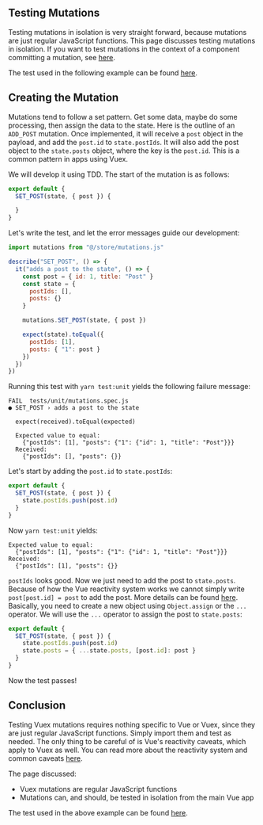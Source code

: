 ## Testing Mutations

Testing mutations in isolation is very straight forward, because mutations are just regular JavaScript functions. This page discusses testing mutations in isolation. If you want to test mutations in the context of a component committing a mutation, see [here](https://lmiller1990.github.io/vue-testing-handbook/vuex-in-components-mutations-and-actions.html).

The test used in the following example can be found [here](https://github.com/lmiller1990/vue-testing-handbook/blob/master/demo-app/tests/unit/mutations.spec.js).

## Creating the Mutation

Mutations tend to follow a set pattern. Get some data, maybe do some processing, then assign the data to the state. Here is the outline of an `ADD_POST` mutation. Once implemented, it will receive a `post` object in the payload, and add the `post.id` to `state.postIds`. It will also add the post object to the `state.posts` object, where the key is the `post.id`. This is a common pattern in apps using Vuex.

We will develop it using TDD. The start of the mutation is as follows:

```js
export default {
  SET_POST(state, { post }) {

  }
}
```

Let's write the test, and let the error messages guide our development:

```js
import mutations from "@/store/mutations.js"

describe("SET_POST", () => {
  it("adds a post to the state", () => {
    const post = { id: 1, title: "Post" }
    const state = {
      postIds: [],
      posts: {}
    }

    mutations.SET_POST(state, { post })

    expect(state).toEqual({
      postIds: [1],
      posts: { "1": post }
    })
  })
})
```

Running this test with `yarn test:unit` yields the following failure message:

```
FAIL  tests/unit/mutations.spec.js
● SET_POST › adds a post to the state

  expect(received).toEqual(expected)

  Expected value to equal:
    {"postIds": [1], "posts": {"1": {"id": 1, "title": "Post"}}}
  Received:
    {"postIds": [], "posts": {}}
```

Let's start by adding the `post.id` to `state.postIds`:

```js
export default {
  SET_POST(state, { post }) {
    state.postIds.push(post.id)
  }
}
```

Now `yarn test:unit` yields:

```
Expected value to equal:
  {"postIds": [1], "posts": {"1": {"id": 1, "title": "Post"}}}
Received:
  {"postIds": [1], "posts": {}}
```

`postIds` looks good. Now we just need to add the post to `state.posts`. Because of how the Vue reactivity system works we cannot simply write `post[post.id] = post` to add the post. More details can be found [here](https://vuejs.org/v2/guide/reactivity.html#Change-Detection-Caveats). Basically, you need to create a new object using `Object.assign` or the `...` operator. We will use the `...` operator to assign the post to `state.posts`:

```js
export default {
  SET_POST(state, { post }) {
    state.postIds.push(post.id)
    state.posts = { ...state.posts, [post.id]: post }
  }
}
```

Now the test passes!

## Conclusion

Testing Vuex mutations requires nothing specific to Vue or Vuex, since they are just regular JavaScript functions. Simply import them and test as needed. The only thing to be careful of is Vue's reactivity caveats, which apply to Vuex as well. You can read more about the reactivity system and common caveats [here](https://vuejs.org/v2/guide/reactivity.html#Change-Detection-Caveats).

The page discussed:

- Vuex mutations are regular JavaScript functions
- Mutations can, and should, be tested in isolation from the main Vue app

The test used in the above example can be found [here](https://github.com/lmiller1990/vue-testing-handbook/blob/master/demo-app/tests/unit/mutations.spec.js).
